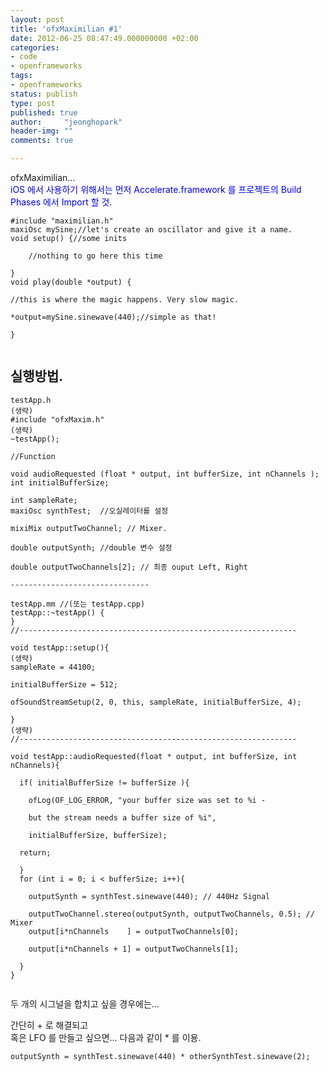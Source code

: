 ```yaml
---
layout: post
title: 'ofxMaximilian #1'
date: 2012-06-25 08:47:49.000000000 +02:00
categories:
- code
- openframeworks
tags:
- openframeworks
status: publish
type: post
published: true
author:     "jeonghopark"
header-img: ""
comments: true

---
```

ofxMaximilian...     
<span style="color: #0000ff;">iOS 에서 사용하기 위해서는 먼저 Accelerate.framework 를 프로젝트의 Build Phases 에서 Import 할 것.</span>

<pre><code>#include "maximilian.h"     
maxiOsc mySine;//let's create an oscillator and give it a name.     
void setup() {//some inits

	//nothing to go here this time

}     
void play(double *output) {

//this is where the magic happens. Very slow magic.

*output=mySine.sinewave(440);//simple as that!

}

</code></pre>     
실행방법.     
-------------------------------

<pre><code>testApp.h     
(생략)     
#include "ofxMaxim.h"     
(생략)     
~testApp();

//Function

void audioRequested (float * output, int bufferSize, int nChannels );     
int initialBufferSize;

int sampleRate;     
maxiOsc synthTest;  //오실레이터를 설정

mixiMix outputTwoChannel; // Mixer.

double outputSynth; //double 변수 설정

double outputTwoChannels[2]; // 최종 ouput Left, Right

-------------------------------

testApp.mm //(또는 testApp.cpp)     
testApp::~testApp() {     
}     
//--------------------------------------------------------------

void testApp::setup(){      
(생략)     
sampleRate = 44100;

initialBufferSize = 512;

ofSoundStreamSetup(2, 0, this, sampleRate, initialBufferSize, 4);

}     
(생략)     
//--------------------------------------------------------------

void testApp::audioRequested(float * output, int bufferSize, int nChannels){

  if( initialBufferSize != bufferSize ){

    ofLog(OF_LOG_ERROR, "your buffer size was set to %i -

    but the stream needs a buffer size of %i",

    initialBufferSize, bufferSize);

  return;

  }	     
  for (int i = 0; i &lt; bufferSize; i++){

    outputSynth = synthTest.sinewave(440); // 440Hz Signal

    outputTwoChannel.stereo(outputSynth, outputTwoChannels, 0.5); // Mixer     
    output[i*nChannels    ] = outputTwoChannels[0];

    output[i*nChannels + 1] = outputTwoChannels[1];

  }     
}

</code></pre>     
두 개의 시그널을 합치고 싶을 경우에는…

간단히 + 로 해결되고     
혹은 LFO 를 만들고 싶으면... 다음과 같이 * 를 이용.     
<pre><code>outputSynth = synthTest.sinewave(440) * otherSynthTest.sinewave(2);

</code></pre>     

